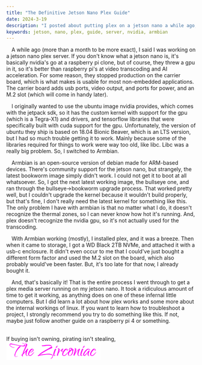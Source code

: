 ```yaml
---
title: "The Definitive Jetson Nano Plex Guide"
date: 2024-3-19
description: "I posted about putting plex on a jetson nano a while ago, so here's an actual description of the setup"
keywords: jetson, nano, plex, guide, server, nvidia, armbian
---
```

&emsp;A while ago (more than a month to be more exact), I said I was working on a jetson nano plex server. If you don't know what a jetson nano is, it's basically nvidia's go at a raspberry pi clone, but of course, they threw a gpu in it, so it's better than raspberry pi's at video transcoding and AI acceleration. For some reason, they stopped production on the carrier board, which is what makes is usable for most non-embedded applications. The carrier board adds usb ports, video output, and ports for power, and an M.2 slot (which will come in handy later).  
  
&emsp;I originally wanted to use the ubuntu image nvidia provides, which comes with the jetpack sdk, so it has the custom kernel with support for the gpu (which is a Tegra-X1) and drivers, and tensorflow libraries that were specifically built with cuda support for the gpu. Unfortunately, the version of ubuntu they ship is based on 18.04 Bionic Beaver, which is an LTS version, but I had so much trouble getting it to work. Mainly because some of the libraries required for things to work were way too old, like libc. Libc was a really big problem. So, I switched to Armbian.  
  
&emsp;Armbian is an open-source version of debian made for ARM-based devices. There's community support for the jetson nano, but strangely, the latest bookworm image simply didn't work. I could not get it to boot at all whatsoever. So, I got the next latest working image, the bullseye one, and ran through the bullseye->bookworm upgrade process. That worked pretty well, but I couldn't upgrade the kernel because it wouldn't build properly, but that's fine, I don't really need the latest kernel for something like this. The only problem I have with armbian is that no matter what I do, it doesn't recognize the thermal zones, so I can never know how hot it's running. And, plex doesn't recognize the nvidia gpu, so it's not actually used for the transcoding.  
  
&emsp;With Armbian working (mostly), I installed plex, and it was a breeze. Then when it came to storage, I got a WD Black 2TB NVMe, and attached it with a usb-c enclosure. It didn't even occur to me that I could've just bought a different form factor and used the M.2 slot on the board, which also probably would've been faster. But, it's too late for that now, I already bought it.  
  
&emsp;And, that's basically it! That is the entire process I went through to get a plex media server running on my jetson nano. It took a ridiculous amount of time to get it working, as anything does on one of these infernal little computers. But I did learn a lot about how plex works and some more about the internal workings of linux. If you want to learn how to troubleshoot a project, I strongly recommend you try to do something like this. If not, maybe just follow another guide on a raspberry pi 4 or something.
&nbsp;  
&nbsp;  

If buying isn't owning, pirating isn't stealing,    
<img src="https://github.com/ZirconiaCubed3v2/ZirconiaCubed3v2.github.io/blob/main/_images/sig.png?raw=true" alt="signature" style="width:250px;"/>
